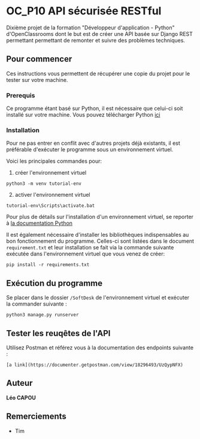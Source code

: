 # OC_P10 API sécurisée RESTful

Dixième projet de la formation "Développeur d'application - Python" d'OpenClassrooms dont le but est de créer une API basée sur Django REST permettant permettant de remonter et suivre des problèmes techniques.

## Pour commencer

Ces instructions vous permettent de récupérer une copie du projet pour le tester sur votre machine.

### Prerequis

Ce programme étant basé sur Python, il est nécessaire que celui-ci soit installé sur votre machine.
Vous pouvez télécharger Python [ici](https://www.python.org/downloads/)

### Installation

Pour ne pas entrer en conflit avec d'autres projets déjà existants, il est préférable d'exécuter le programme sous un environnement virtuel.

Voici les principales commandes pour:

1. créer l'environnement virtuel

```
python3 -m venv tutorial-env
```
2. activer l'environnement virtuel

```
tutorial-env\Scripts\activate.bat
```

Pour plus de détails sur l'installation d'un environnement virtuel, se reporter à [la documentation Python](https://docs.python.org/fr/3.6/tutorial/venv.html)

Il est également nécessaire d'installer les bibliothèques indispensables au bon fonctionnement du programme. 
Celles-ci sont listées dans le document `requirement.txt` et leur installation se fait via la commande suivante exécutée dans l'environnement virtuel que vous venez de créer:
```
pip install -r requirements.txt
```

## Exécution du programme

Se placer dans le dossier `/SoftDesk` de l'environnement virtuel et exécuter la commander suivante :
```
python3 manage.py runserver
```
## Tester les reuqêtes de l'API

Utilisez Postman et référez vous à la documentation des endpoints suivante :
```
[a link](https://documenter.getpostman.com/view/18296493/UzQypNFX)
```

## Auteur

**Léo CAPOU** 

## Remerciements

* Tim
